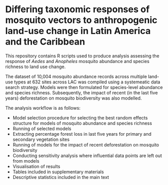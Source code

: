 # Differing taxonomic responses of mosquito vectors to anthropogenic land-use change in Latin America and the Caribbean


This repository contains R scripts used to produce analysis assessing the response of *Aedes* and *Anopheles* mosquito abundance and species richness to land use change.

The dataset of 10,004 mosquito abundance records across multiple land-use types at 632 sites across LAC was compiled using a systemeatic data search strategy. Models were then formulated for species-level abundance and species richness. Subsequently, the impact of recent (in the last five years) deforestation on mosquito biodiversity was also modelled. 


The analysis workflow is as follows:

- Model selection procedure for selecting the best random effects structure for models of mosquito abundance and species richness
- Running of selected models
- Extracting percentage forest loss in last five years for primary and secondary vegetation sites 
- Running of models for the impact of recent deforestation on mosquito biodiversity
- Conducting sensitivity analysis where influential data points are left out from models
- Visualisation of results
- Tables included in supplementary materials
- Descriptive statistics included in the main text
